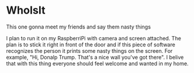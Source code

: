 # WhoIsIt
This one gonna meet my friends and say them nasty things

I plan to run it on my RaspberriPi with camera and screen attached. The plan is to stick it right in front of the door and if this piece of software recognizes the person it prints some nasty things on the screen. For example, "Hi, Donalp Trump. That's a nice wall you've got there". I belive that with this thing everyone should feel welcome and wanted in my home.
